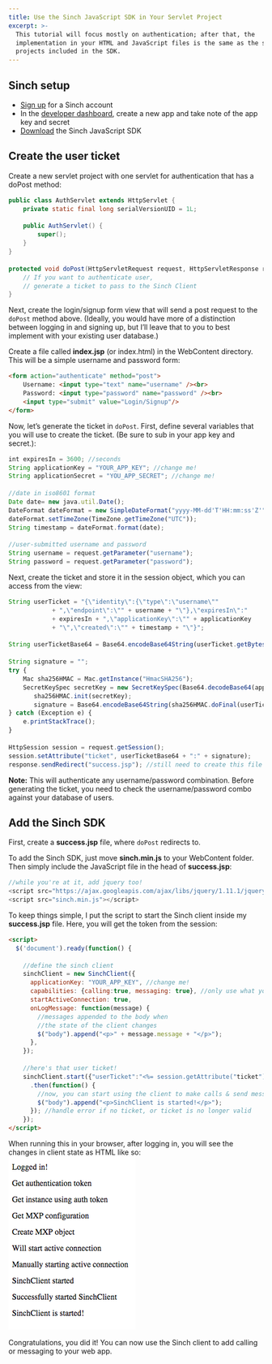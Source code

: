 ```yaml
---
title: Use the Sinch JavaScript SDK in Your Servlet Project
excerpt: >-
  This tutorial will focus mostly on authentication; after that, the
  implementation in your HTML and JavaScript files is the same as the sample
  projects included in the SDK.
---
```

## Sinch setup

* [Sign up](https://portal.sinch.com/#/signup) for a Sinch account
* In the [developer dashboard](https://portal.sinch.com/), create a new app and take note of the app key and secret
* [Download](https://sinch.readme.io/page/downloads) the Sinch JavaScript SDK

## Create the user ticket

Create a new servlet project with one servlet for authentication that has a doPost method:

```java
public class AuthServlet extends HttpServlet {
    private static final long serialVersionUID = 1L;

    public AuthServlet() {
        super();
    }
}

protected void doPost(HttpServletRequest request, HttpServletResponse response) throws ServletException, IOException {
    // If you want to authenticate user,
    // generate a ticket to pass to the Sinch Client
}
```

Next, create the login/signup form view that will send a post request to the `doPost` method above. (Ideally, you would have more of a distinction between logging in and signing up, but I’ll leave that to you to best implement with your existing user database.)

Create a file called **index.jsp** (or index.html) in the WebContent directory. This will be a simple username and password form:

```html
<form action="authenticate" method="post">
    Username: <input type="text" name="username" /><br>
    Password: <input type="password" name="password" /><br>
    <input type="submit" value="Login/Signup"/>
</form>
```

Now, let’s generate the ticket in `doPost`. First, define several variables that you will use to create the ticket. (Be sure to sub in your app key and secret.):

```javascript
int expiresIn = 3600; //seconds
String applicationKey = "YOUR_APP_KEY"; //change me!
String applicationSecret = "YOU_APP_SECRET"; //change me!

//date in iso8601 format
Date date= new java.util.Date();
DateFormat dateFormat = new SimpleDateFormat("yyyy-MM-dd'T'HH:mm:ss'Z'");
dateFormat.setTimeZone(TimeZone.getTimeZone("UTC"));
String timestamp = dateFormat.format(date);

//user-submitted username and password
String username = request.getParameter("username");
String password = request.getParameter("password");
```

Next, create the ticket and store it in the session object, which you can access from the view:

```javascript
String userTicket = "{\"identity\":{\"type\":\"username\""
            + ",\"endpoint\":\"" + username + "\"},\"expiresIn\":"
            + expiresIn + ",\"applicationKey\":\"" + applicationKey
            + "\",\"created\":\"" + timestamp + "\"}";

String userTicketBase64 = Base64.encodeBase64String(userTicket.getBytes());

String signature = "";
try {
    Mac sha256HMAC = Mac.getInstance("HmacSHA256");
    SecretKeySpec secretKey = new SecretKeySpec(Base64.decodeBase64(applicationSecret.getBytes()), "HmacSHA256");
       sha256HMAC.init(secretKey);
       signature = Base64.encodeBase64String(sha256HMAC.doFinal(userTicket.getBytes()));
} catch (Exception e) {
    e.printStackTrace();
}

HttpSession session = request.getSession();
session.setAttribute("ticket", userTicketBase64 + ":" + signature);
response.sendRedirect("success.jsp"); //still need to create this file
```

**Note:** This will authenticate any username/password combination. Before generating the ticket, you need to check the username/password combo against your database of users.

## Add the Sinch SDK

First, create a **success.jsp** file, where `doPost` redirects to.

To add the Sinch SDK, just move **sinch.min.js** to your WebContent folder. Then simply include the JavaScript file in the head of **success.jsp**:

```javascript
//while you're at it, add jquery too!
<script src="https://ajax.googleapis.com/ajax/libs/jquery/1.11.1/jquery.min.js"></script>
<script src="sinch.min.js"></script>
```

To keep things simple, I put the script to start the Sinch client inside my **success.jsp** file. Here, you will get the token from the session:

```html
<script>
  $('document').ready(function() {

    //define the sinch client
    sinchClient = new SinchClient({
      applicationKey: "YOUR_APP_KEY", //change me!
      capabilities: {calling:true, messaging: true}, //only use what you need here
      startActiveConnection: true,
      onLogMessage: function(message) {
        //messages appended to the body when
        //the state of the client changes
        $("body").append("<p>" + message.message + "</p>");
      },
    });

    //here's that user ticket!
    sinchClient.start({"userTicket":"<%= session.getAttribute("ticket").toString() %>"})
      .then(function() {
        //now, you can start using the client to make calls & send messages
        $("body").append("<p>SinchClient is started!</p>");
      }); //handle error if no ticket, or ticket is no longer valid
    });
</script>
```

When running this in your browser, after logging in, you will see the changes in client state as HTML like so:
![app.png](images\a47b508-app.png)

Congratulations, you did it\! You can now use the Sinch client to add calling or messaging to your web app.
